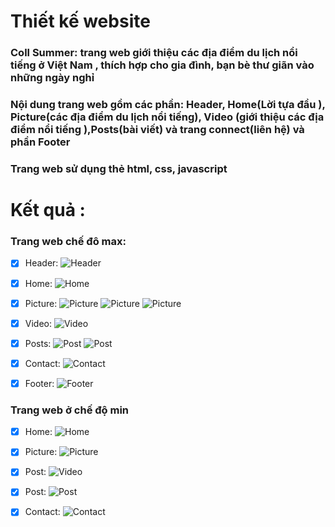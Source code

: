 # Thiết kế website

### Coll Summer: trang web giới thiệu các địa điểm du lịch nổi tiếng ở Việt Nam , thích hợp cho gia đình, bạn bè thư giãn vào những ngày nghỉ
### Nội dung trang web gồm các phần: Header, Home(Lời tựa đầu ), Picture(các địa điểm du lịch nổi tiếng), Video (giới thiệu các địa điểm nổi tiếng ),Posts(bài viết) và trang connect(liên hệ) và phần Footer
### Trang web sử dụng thẻ html, css, javascript
# Kết quả :
### Trang web chế đô max:
- [x] Header:
![Header](images/Header.PNG)

- [x] Home:
![Home](images/Home.PNG)

- [x] Picture:
![Picture](images/Picture1.PNG)
![Picture](images/Picture2.PNG)
![Picture](images/Picture3.PNG)

- [x] Video:
![Video](images/Video.PNG)

- [x] Posts:
![Post](images/Post1.PNG)
![Post](images/Post2.PNG)

- [x] Contact:
![Contact](images/Contact.PNG)

- [x] Footer:
![Footer](images/Footer.PNG)

### Trang web ở chế độ min
- [x] Home:
![Home](images/Home-min.PNG)

- [x] Picture:
![Picture](images/Picture-min.PNG)
- [x] Post:
![Video](images/Video-min.PNG)

- [x] Post:
![Post](images/Post-min.PNG)

- [x] Contact:
![Contact](images/Contact-min.PNG)



